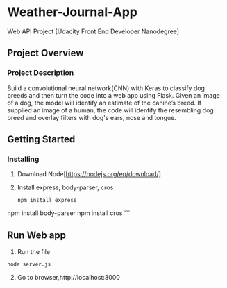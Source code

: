 # Weather-Journal-App

Web API Project [Udacity Front End Developer Nanodegree]

## Project Overview
### Project Description
Build a convolutional neural network(CNN) with Keras to classify dog breeds and then turn the code into a web app using Flask. Given an image of a dog, the model will identify an estimate of the canine’s breed. If supplied an image of a human, the code will identify the resembling dog breed and overlay filters with dog's ears, nose and tongue.


## Getting Started
### Installing
1. Download Node[https://nodejs.org/en/download/]

2. Install express, body-parser, cros 
	```
	npm install express
  npm install body-parser
  npm install cros
	```  

## Run Web app
1. Run the file
```
node server.js
```

2. Go to browser,http://localhost:3000

